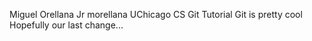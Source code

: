 Miguel Orellana Jr morellana
UChicago CS Git Tutorial
Git is pretty cool
Hopefully our last change...

